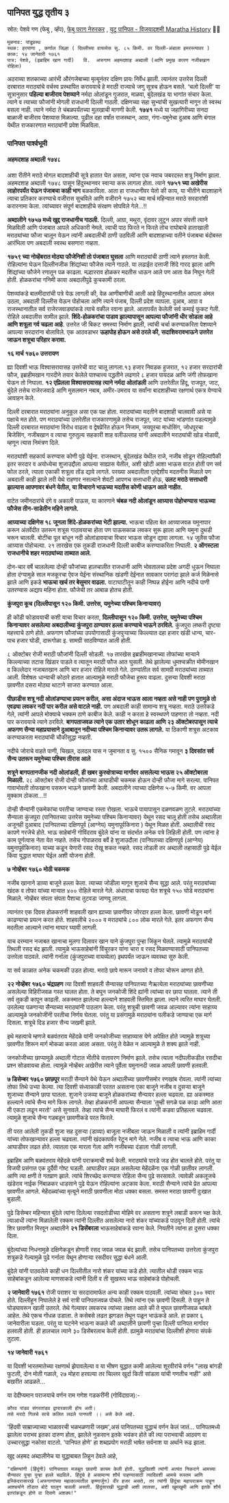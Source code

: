 
## पानिपत युद्ध तृतीय ३

स्रोत: पेशवे गण (फेबु , व्हॅप), 
[फेबु पराग नेरुरकर](https://www.facebook.com/story.php?story_fbid=1098678175606696&id=100063935718092&rdid=gzZmQDe9HP2oidnw) , 
[युटू पानिपत - विजयादशमी Maratha History](https://www.youtube.com/watch?v=VSmxfgb6xr8) 👍🏻

```
मूळनाव: पांडूप्रस्थ
स्थळ: हरयाणा , कर्णाल जिल्हा ( दिल्लीच्या वायव्येस सु. ८५ किमी. वर दिल्ली-अंबाला हमरस्त्यावर )
काळ: १४ जानेवारी १७६१ 
पात्र: पेशवे, (इब्राहिम खान गार्दी)   वि.  अफगाण अहमदशाह अब्दाली (आणि प्रमुख कारण नजीबखान रोहिला)

```

अठराव्या शतकाच्या आरंभी औरंगजेबाच्या मृत्यूनंतर दक्षिण प्रायः निर्वेध झाली. त्यानंतर उत्तरेस दिल्ली दरबारात मराठ्यांचे वर्चस्व प्रस्थापित करावयाचे हे मराठी राज्याचे जणु सूत्रच होऊन बसले. ‘चलो दिल्ली’ या सूत्रानुसार **पहिल्या बाजीराव पेशव्याने** नर्मदा ओलांडून गुजरात, माळवा, बुंदेलखंड या भागांत संचार केला. त्याने व त्याच्या फौजांनी मोगली राजधानी दिल्ली गाठली. दक्षिणच्या सहा सुभ्यांची सुखत्यारी मागून तो स्वस्थ बसला नाही. त्याने नर्मदा ते चंबळपर्यंतच्या मुलखाची मागणी केली. **१७४१** मध्ये या जहागिरीच्या सनदा बाळाजी बाजीराव पेशव्यास मिळाल्या. पुढील दहा वर्षांत राजस्थान, आग्रा, गंगा-यमुनेचा दुआब आणि बंगाल येथील राजकारणात मराठ्यांनी प्रवेश मिळविला.

### पानिपत पार्श्वभूमी

#### अहमदशाह अब्दाली १७४८

अशा रीतीने मराठे मोगल बादशाहीची सूत्रे हातात घेत असता, त्यांना एक नवाच जबरदस्त शत्रू निर्माण झाला. अहमदशाह अब्दाली १७४८ पासून हिंदुस्थानवर स्वाऱ्या करू लागला होता. त्याने **१७५१ च्या अखेरीस लाहोरपर्यंत येऊन पंजाबचा काही भाग** बळकाविला. आता हा राजधानीवर येतो की काय, या भीतीने बादशाहाने त्याचा प्रतिकार करण्याचे वजीरास सुचविले आणि वजीराने १७५२ च्या मार्च महिन्यात मराठे सरदारांशी करारनामा केला. त्यांच्यावर संपूर्ण बादशाहीचे संरक्षण सोपविले गेले...!!

**अब्दालीने १७५७ मध्ये खुद्द राजधानीच गाठली.** दिल्ली, आग्रा, मथुरा, वृंदावर लुटून अपार संपत्ती त्याने मिळविली आणि पंजाबात आपले अधिकारी नेमले. त्याची पाठ फिरते न फिरते तोच राघोबाचे हाताखाली मराठ्यांच्या फौजा चालून येऊन त्यांनी अबदालीची ठाणी उठविली आणि बादशाहाच्या वतीने पंजाबचा बंदोबस्त आरंभिला पण अबदाली स्वस्थ बसणारा नव्हता.

**१७५९ च्या नोव्हेंबरात मोठ्या फौजेनिशी तो पंजाबात घुसला** आणि मराठ्यांची ठाणी त्याने हस्तगत केली. रोहिल्यांना घेऊन दिल्लीनजीक शिंद्यांच्या फौजेस त्याने गाठले. या लढाईत दत्ताजी शिंदे गारद झाला आणि शिंद्यांच्या फौजेने रणातून पळ काढला. मल्हारराव होळकर मदतीस धाऊन आले पण आता वेळ निघून गेली होती. होळकरांचा गनिमी कावा अबदालीपुढे कुचकामी ठरला.

पेशव्यांकडे बातमीदारांची पत्रे येऊ लागली की, वेळ आणीबाणीची आली आहे हिंदुस्थानातील आपला अंमल उठला, अबदाली दिल्लीस येऊन पोहोचला आणि त्याने पंजाब, दिल्ली प्रदेश व्यापला. दुआब, आग्रा व राजस्थानातील सर्व राजेरजवाड्यांकडे त्याचे वकील रवाना झाले. आतापर्यंत केलेली सर्व कमाई फुकट गेली. रोहिले अबदालीस सामील झाले. **शिंदे-होळकरांचा पाडाव झाल्यापासून आपल्या फौजांनी धीर सोडला आहे आणि शत्रूला गर्व चढला आहे**. उत्तरेत जी बिकट समस्या निर्माण झाली, त्यांची चर्चा करण्याकरिता पेशव्याने आपल्या सरदारांना बोलाविले. एक आठवडाभर **ऊहापोह होऊन असे ठरले की, सदाशिवरावभाऊने उत्तरेत जाऊन शत्रूचा परिहार करावा.**


**१६ मार्च १७६० उत्तरायण**

ह्या दिवशी भाऊ विश्वासरावासह उत्तरेची वाट चालू लागला.१३ हजार निवडक हुजरात, १२ हजार सरदारांची फौज, इब्राहीमखान गारदीने तयार केलेले पाश्चात्त्य पद्धतीने लढणारे ८ हजार पायदळ आणि जंगी तोफखाना घेऊन तो निघाला. **१२ एप्रिलला विश्वासरावासह त्याने नर्मदा ओलांडली** आणि उत्तरेतील हिंदू, राजपूत, जाट, बुंदेले तसेच राजेरजवाडे आणि मुसलमान नबाब, अमीर-उमराव या सर्वांना बादशाहीच्या रक्षणार्थ एकत्र येण्याचे आवाहन केले.

दिल्ली दरबारात मराठ्यांना अनुकूल असा एक पक्ष होता. मराठ्यांच्या मदतीने बादशाही चालवावी असे या पक्षाचे मत होते. पण मराठ्यांच्या उत्तरेतील राजकारणामुळे तसेच राजपूत, जाट यांच्या भांडणांत पडल्यामुळे दिल्ली दरबारात मराठ्यांना विरोध वाढला व द्वेषप्रेरित होऊन निजाम, जयपूरचा माधोसिंग, जोधपूरचा बिजेसिंग, नजीबखान व त्याचा गुरुतुल्य सहकारी शाह वलीउल्लाह यांनी अबदालीने मराठ्यांची खोड मोडावी, म्हणून त्यास निमंत्रण दिले.

मराठ्यांशी सहकार्य करण्यास कोणी पुढे येईना. राजस्थान, बुंदेलखंड येथील राजे, नजीब सोडून रोहिल्यांपैकी इतर सरदार व अयोध्येचा शुजाउद्दौला आपल्या साह्यास येतील, अशी खोटी आशा भाऊस वाटत होती पण सर्व फोल ठरले, त्याला एकाकी शत्रूला तोंड द्यावे लागले. परख्या अबदालीला एतद्देशीय मदतनीस मिळाले पण अबदाली काही झाले तरी येथे राहणार नसल्याने शेवटी आपणच सत्ताधारी होऊ, **उलट मराठे सत्ताधारी झाल्यास आपणावर बंधने येतील, या विचाराने भाऊच्या मदतीस कोणी धाऊन आले नाहीत.**

वाटेत जमीनदारांचे दंगे व अकाली पाऊस, या कारणाने **चंबळ नदी ओलांडून आग्र्यास पोहोचण्यास भाऊच्या फौजेस तीन-साडेतीन महिने लागले.**

**आग्र्याच्या दक्षिणेस १८ जूनला शिंदे-होळकरांच्या भेटी झाल्या.** भाऊचा पहिला बेत आग्र्याजवळ यमुनापार करून अंतर्वेदीत उतरून शत्रूस गाठावयाचा होता पण पाऊसकाळ लवकर सुरू झाला आणि यमुना दुथडी भरून चालली. बोटींचा पूल बांधून नदी ओलांडावयाचा विचार भाऊस सोडून द्यावा लागला. १४ जुलैस फौजा आग्र्यास पोहोचल्या. २१ तारखेस एक तुकडी राजधानी दिल्ली काबीज करण्याकरिता निघाली. **२ ऑगस्टला राजधानीचे शहर मराठ्यांच्या ताब्यात आले.**

दोन-चार वर्षे चाललेल्या दोन्ही फौजांच्या हालचालीत राजधानी आणि भोवतालचा प्रदेश अगदी धुऊन निघाला होता दंग्यामुळे साल मजकूरचा ऐवज येईना संस्थानिक खंडणी देईनात सावकार परागंदा झाले कर्ज मिळेनासे झाले आणि इकडे **भाऊचा खर्च तर बेसुमार वाढला.** वाटाघाटीतून काही निष्पन्न होईना आणि नदीचे पाणी उतरण्यास अद्याप महिना होता. फौजेची तर आबाळ होतच होती.


**कुंजपुरा कूच (दिल्लीपासून १२० किमी. उत्तरेस, यमुनेच्या पश्चिम किनार्‍यावर)**

ही कोंडी फोडावयाची कशी याचा विचार करता, **दिल्लीपासून १२० किमी. उत्तरेस, यमुनेच्या पश्चिम किनार्‍यावर असलेल्या अबदालीच्या कुंजपुरा ठाण्यावर हल्ला करण्याचे भाऊने ठरविले.** कुंजपुरा लष्करी दृष्ट्या महत्त्वाचे ठाणे होते. अफगाण फौजांच्या उपयोगासाठी कुंजपुर्‍याच्या किल्ल्यात दहा हजार खंडी धान्य, चार-पाच हजार घोडी, दारूगोळा इ. सामग्री साठविण्यात आली होती. 

८ ऑक्टोबर रोजी मराठी फौजांनी दिल्ली सोडली. १७ तारखेस इब्राहीमखानाच्या तोफांच्या मार्‍याने किल्ल्याच्या तटास खिंडार पाडले व त्यातून मराठी फौज आत घुसली. तेथे झालेल्या धुमश्चक्रीत मोमीनखान व किल्लेदार नजाबतखान आणि चार हजार रोहिले मारले गेले. ठाण्यांतील सर्व सामग्री मराठ्यांच्या ताब्यात आली. विशेषतः धान्याची कोठारे हातात आल्यामुळे मराठी फौजेचा हुरूप वाढला. दुसर्‍या दिवशी मराठा छावणीत दसरा मोठ्या थाटाने साजरा करण्यात आला.

**पीछाडीस शत्रू नदी ओलांडण्याचा प्रयत्न करील, असा अंदाज भाऊस आला नव्हता असे नाही पण पुरामुळे तो एवढ्या लवकर नदी पार करील असे वाटले नाही.** पण अबदाली काही सामान्य शत्रू नव्हता. मराठे उत्तरेकडे गेले, त्यांनी आपले मोक्याचे भक्कम ठाणे काबीज केले. काही न करता हे स्वस्थपणे पाहणारा तो नव्हता. नदी पार करावयाचे त्याने ठरविले. **बागपताजवळ त्याने एक उतार शोधून काढला आणि २३ ऑक्टोबरपासून त्याचे अफगण सैन्या महाप्रयासाने दुआबातून नदीच्या पश्चिम किनाऱ्यावर उतरू लागले.** या ठिकाणी शत्रूस अटकाव करण्याकरता मराठ्यांची चौकीसुद्धा नव्हती.

नदीचे जोराचे वाहते पाणी, चिखल, दलदल यास न जुमानता व सु. १५०० सैनिक गमावून **३ दिवसांत सर्व सैन्य उतरून यमुनेच्या पश्चिम तीरास आले**

**शत्रूने बागपतानजीक नदी ओलांडली, ही खबर कुरुक्षेत्राच्या मार्गावर असलेल्या भाऊस २५ ऑक्टोबरला मिळाली.** २८ ऑक्टोबर रोजी दोन्ही फौजांच्या आघाडीची चकमक होऊन दोन्ही फौजा मागे सरल्या. पानिपत गावाभोवती तोफखाना पसरून भाऊने छावणी केली. अबदालीने त्याच्या दक्षिणेस ५-७ किमी. वर आपला मुक्काम ठोकला...!!

दोन्ही सैन्यांनी एकमेकांचा परतीचा जाण्याचा रस्ता रोखला. भाऊचे पायापासून दळणवळण तुटले. मराठ्यांच्या सैन्याला कुंजपुरा (पानिपतच्या उत्तरेस यमुनेच्या पश्चिम किनार्‍यावर) येथून रसद चालू होती तसेच अब्दालीला अजूनही दुआबाद (पानिपतच्या दक्षिणपूर्व (आग्नेय) यमुनापूर्वकिनारा ) येथून मिळत होती. अब्दालीची रसद कापणे गरजेचे होते. भाऊ साहेबांनी गोविंदराव बुंदेले यांना या संदर्भात अनेक पत्रे लिहिली होती. पण त्यांना हे काम पूर्णत्वास नेता येत नव्हते. तसेच गोपाळराव बर्वे हे शुजाउदौला (पानिपतच्या दक्षिणपूर्व (आग्नेय) यमुनापूर्वकिनारा) याच्या कडून येणारी रसद रोखू शकत नव्हते. रसद तोडली तर अब्दाली तहासाठी पुढे येईल किंवा युद्धात माघार घेईल अशी योजना होती.

**७ नोव्हेंबर १७६० मोठी चकमक**

नजीब खानाने डाव्या बाजूने हल्ला केला. त्याच्या जोडीला मागून शुजाचे सैन्य सुद्धा आले. परंतु मराठ्यांच्या खंदक व तोफा यांच्या माऱ्यात ४०० रोहिले मारले गेले. अंधाराचा फायदा घेत शत्रूचे १५० घोडे मराठ्यांना मिळाले. नोव्हेंबर संपता संपता पैशाचा तुटवडा जाणवू लागला.

त्यानंतर एक दिवस होळकरांनी शाहवली खान ह्याच्या छावणीवर जोरदार हल्ला केला. छावणी मोडून मार्ग काढण्याचा प्रयत्न करत होते. शाहवलीचे २००० व मराठ्यांचे ८००  लोक मारले गेले. इतर अफगाण सैन्य मदतीला आल्याने त्यांना माघार घ्यावी लागली.

याच दरम्यान नजाबत खानाचा मुलगा दिलावर खान याने कुंजपुरा पुन्हा जिंकून घेतले. त्यामुळे मराठ्यांची तिथली रसद बंद झाली. त्यामुळे भाऊसाहेबांनी विंचूरकर यांना चारा व रसद मिळवण्यासाठी पानिपतच्या उत्तरेला पाठवले. त्यांनी गर्नाला (कुंजपुराच्या वायव्येला) इथपर्यंत जाऊन व्यवस्था सुरु केली. 

या सर्व काळात अनेक चकमकी उडत होत्या. मराठे छापे मारून जनावरे व तोफा चोरून आणत होते.

**२२ नोव्हेंबर १७६० चंद्रग्रहण**
त्या दिवशी शाहवली सैन्यासह पानिपतच्या नैऋत्येला मराठ्यांच्या छावणीच्या असलेल्या विहिरीजवळ गस्त घालत होता. ते बघून जनकोजी शिंदे ह्यांनी त्यांच्या वर छापा घातला. त्याने ती सर्व तुकडी कापून काढली. अकस्मात झालेल्या हल्ल्याने शाहवली स्तिमित झाला. त्याने त्वरित माघार घेतली. उरलेल्या पळणाऱ्या सैन्याच्या मराठ्यांनी पाठलाग केला. परंतु शत्रूची छावणी जवळ आल्यावर त्यांना साहाय्य आल्यामुळे जनकोजींनी परतीचा निर्णय घेतला. परंतु या प्रसंगामुळे मराठ्यांना पलीकडे जाण्याचा एक मार्ग दिसला. शत्रूचे दिड हजार सैन्य जखमी झाले. 

इथे महत्वाचे म्हणजे बळवंतराव मेहेंदळे यांनी जनकोजीच्या साहाय्यास येणे अपेक्षित होते ज्यामुळे शत्रूच्या छावणीत शिरून मार्ग मोकळा करता आला असता. परंतु ते वेळेत न आल्यामुळे ते शक्य झाले नाही.

जनकोजीच्या छाप्यामुळे अब्दाली गोटात भीतीचे वातावरण निर्माण झाले. तसेच त्याला नदीपलीकडील रसदीचा प्रश्न सोडवायचा होता. त्यामुळे नोव्हेंबर अखेरीस त्याने पूर्वेला यमुनानदी जवळ आपली छावणी हलवली.

**७ डिसेम्बर १७६० छाछपूर**
मराठी सैन्याने येथे येऊन अब्दालीच्या छावणीसमोर रणखांब रोवला. त्यांनी त्यांच्या तोफा तिथे उभ्या केल्या. त्या दिवशी संध्याकाळी परतत असताना एका बाजूने नजीब व दुसऱ्या बाजूने शुजाच्या सैन्याने छापा घातला. शुजाने उजव्या बाजूने होळकरांच्या सैन्यावर हल्ला चढवला. ह्या अकस्मात हल्ल्याने त्यांचे सैन्य मागे फिरू लागले. तेव्हा होळकरांनी आपल्या सैन्याला 'तुम्ही सगळे पळ काढा आणि आता मी एकटा लढून मरतो' असे सुनावले. तेव्हा त्यांचे सैन्य माघारी फिरलं व त्यांनी कडवा प्रतिहल्ला चढवला. त्यामुळे शुजाचे सैन्य गडबडून छावणीकडे परत फिरले. 

ती परत आलेली तुकडी शुजा सह दुसऱ्या (डाव्या) बाजूला नजीबला जाऊन मिळाली व त्यांनी इब्राहिम गार्दी यांच्या तोफखान्यावर हल्ला चढवला. त्यांनी खंदकापर्यंत रेटून मागे नेले. नजीब व त्याचा भाऊ आणि काका आघाडीवर लढत होते. त्यातला एक मारला गेला आणि नजीबच्या दंडाला गोळी लागली. 

इब्राहिम आणि बळवंतराव मेहेंदळे यांनी पराक्रमाची शर्थ केली. मराठ्यांचे पारडे जड होत चालले होते. परंतु या विजयी प्रसंगात एक दुर्दैवी गोष्ट घडली. आघाडीवर लढत असलेल्या मेहेंदळेंना एक गोळी छातीवर लागली. आणि त्या क्षणी ते गतप्राण झाले. त्यांचे शिरच्छेद करण्यास रोहिला सैन्य पुढे सरसावले. त्यावेळी अकलूजचे खंडेराव नाईक निंबाळकर धाडसाने पुढे येऊन रोहिल्यांना अटकाव केला. मराठी सैन्याने त्यांचे प्रेत आपल्या छावणीत आणले. मेहेंदळ्यांच्या मृत्यूने मराठी छावणीला मोठा धक्का बसला. समस्त मराठा छावणी दुःखात बुडाली.

पुढे डिसेम्बर महिन्यात बुंदेले त्यांना दिलेल्या रसदतोडीच्या मोहिमे वर असताना शत्रूने लबाडी करून भक्ष केले. त्याआधी त्यांना मिळालेली रक्कम त्यांनी दिल्लीत असलेल्या नारो शंकर यांच्याकडे पाठवून दिली होती. त्यांचे शिर छावणीत मिरवून अब्दालीने **२१ डिसेंबरला** भाऊसाहेबांकडे रवाना केले. नियतीने त्यांना हा दुसरा धक्का दिला. 

बुंदेल्यांच्या निधनामुळे दक्षिणेकडून होणारी रसद जवळ जवळ बंद झाली. तसेच पानिपतच्या उत्तरेला कुंजपुरा शत्रूकडे गेल्यामुळे पुढे गर्नाला येथून होणाऱ्या रसदीवर सुद्धा बंधने आली.

बुंदेले यांनी पाठवलेले काही धन दिल्लीतील नारो शंकर यांच्या कडे होते. त्यातील थोडी रक्कम भाऊ साहेबांकडून आलेल्या माणसाकडे त्यांनी दिली व ती सुखरूप भाऊ साहेबांकडे पोहोचली.

**२ जानेवारी १७६१** 
रोजी पराशर या सरदारामार्फत अन्य काही रक्कम पाठवली. त्यांच्या सोबत ३०० स्वार होते. दिल्लीहून निघालेले हे सर्व रात्री पानिपतजवळ पोचले. तिथे त्यांना एक छावणी दिसली. ते पाहून ते घोड्यावरून खाली उतरले. तेथे गेल्यावर लवकरच त्यांच्या लक्षात आले की ते मुघल छावणीजवळ थांबले आहेत. तेथे एकच गोंधळ उडाला. ते कसेबसे लढत झगडत तेथून पळून भाऊंकडे आले. हा प्रकार ६ जानेवारीला घडला. परंतु या घटनेने भाऊना कळले की अब्दालीने छावणी पुन्हा दिल्ली पानिपत मार्गावर हलवली होती. ही हालचाल त्याने ३० डिसेंबरलाच केली होती. ह्यामुळे मराठ्यांचा दिल्लीशी होणारा संपर्क तुटला.

**१४ जानेवारी १७६१** 


या दिवशी भारतमातेच्या रक्षणार्थ झेपावलेल्या व या भीषण युद्धात कामी आलेल्या शूरवीरांचे वर्णन "लाख बांगडी फुटली, दोन मोती गळाले, २७ मोहरा हरवल्या तर चिल्लर खुर्दा किती सांडला यांची गणतीच नाही" असे बखरीत आढळते...

या देदीप्यमान पराजयाचे वर्णन राम गणेश गडकरींनी (गोविंदाग्रज):-
```
कौरव पांडव संगरतांडव द्वापारकाली होय अती।
तसे मराठे गिलचे साचे कलित लढले पानपती ।। असे केले आहे.
```

'हिंदवी साम्राज्याच्या भाळावरची भळभळणारी जखम',असं पानिपतच्या युद्धाचं वर्णन केलं जातं... पानिपतमध्ये झालेला पराभव इतका दारुण होता, झालेले नुकसान इतके भयंकर होते की त्या पराभवाची आठवण वा उच्चारसुद्धा नकोसा वाटतो. 'पानिपत होणे' हा शब्दप्रयोग मराठी भाषेत सर्वनाश या अर्थाने रूढ झाला.

खुद्द अहमद अब्दालीनेच या युद्धाबाबत लिहून ठेवले आहे,
```
"दक्षिण्यांनी (हिंदूंनी) पानिपतावर मजबूत छावणी कायम केली होती. युद्धदिवशी त्यांनी अत्यंत निकराने आमच्या सैन्यावर पुन्हा पुन्हा हल्ले चढविले. हिंदूंचे हे असामान्य शौर्य पाहण्यासाठी त्यादिवशी आमचे रूस्तम आणि इस्किंदरासारखे (अफगाणांच्या महाकाव्यातील कृष्णार्जुन) वीर हजर असते, तर त्यांनी हिंदूंचा महापराक्रम पाहून आश्चर्याने तोंडात बोटे घालुन चावली असती. हिंदूंसारखी युद्धाची अशी लालसा, अशी खुमखुमी आणि इतके शौर्य इतरांकडून होणे वा दिसणे अशक्य!"
```

